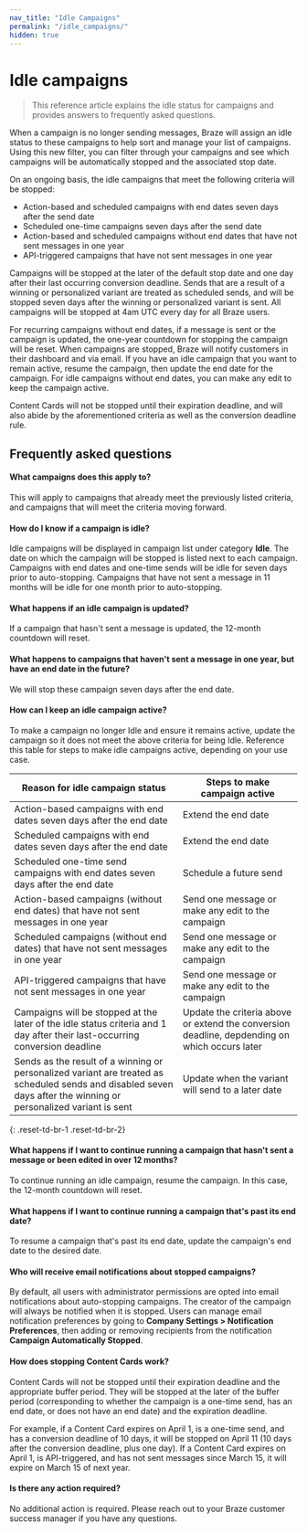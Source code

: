 ```yaml
---
nav_title: "Idle Campaigns"
permalink: "/idle_campaigns/"
hidden: true
---
```


# Idle campaigns

> This reference article explains the idle status for campaigns and provides answers to frequently asked questions.

When a campaign is no longer sending messages, Braze will assign an idle status to these campaigns to help sort and manage your list of campaigns. Using this new filter, you can filter through your campaigns and see which campaigns will be automatically stopped and the associated stop date.

On an ongoing basis, the idle campaigns that meet the following criteria will be stopped:
 
- Action-based and scheduled campaigns with end dates seven days after the send date
- Scheduled one-time campaigns seven days after the send date 
- Action-based and scheduled campaigns without end dates that have not sent messages in one year
- API-triggered campaigns that have not sent messages in one year

Campaigns will be stopped at the later of the default stop date and one day after their last occurring conversion deadline. Sends that are a result of a winning or personalized variant are treated as scheduled sends, and will be stopped seven days after the winning or personalized variant is sent. All campaigns will be stopped at 4am UTC every day for all Braze users.

For recurring campaigns without end dates, if a message is sent or the campaign is updated, the one-year countdown for stopping the campaign will be reset. When campaigns are stopped, Braze will notify customers in their dashboard and via email. If you have an idle campaign that you want to remain active, resume the campaign, then update the end date for the campaign. For idle campaigns without end dates, you can make any edit to keep the campaign active.

Content Cards will not be stopped until their expiration deadline, and will also abide by the aforementioned criteria as well as the conversion deadline rule.

## Frequently asked questions

#### What campaigns does this apply to?

This will apply to campaigns that already meet the previously listed criteria, and campaigns that will meet the criteria moving forward.

#### How do I know if a campaign is idle?

Idle campaigns will be displayed in campaign list under category **Idle**. The date on which the campaign will be stopped is listed next to each campaign. Campaigns with end dates and one-time sends will be idle for seven days prior to auto-stopping. Campaigns that have not sent a message in 11 months will be idle for one month prior to auto-stopping. 

#### What happens if an idle campaign is updated?

If a campaign that hasn't sent a message is updated, the 12-month countdown will reset. 

#### What happens to campaigns that haven't sent a message in one year, but have an end date in the future?

We will stop these campaign seven days after the end date.

#### How can I keep an idle campaign active?

To make a campaign no longer Idle and ensure it remains active, update the campaign so it does not meet the above criteria for being Idle. Reference this table for steps to make idle campaigns active, depending on your use case.

| Reason for idle campaign status | Steps to make campaign active |
| --- | --- |
| Action-based campaigns with end dates seven days after the end date | Extend the end date |
| Scheduled campaigns with end dates seven days after the end date | Extend the end date |
| Scheduled one-time send campaigns with end dates seven days after the end date | Schedule a future send |
| Action-based campaigns (without end dates) that have not sent messages in one year | Send one message or make any edit to the campaign | 
| Scheduled campaigns (without end dates) that have not sent messages in one year | Send one message or make any edit to the campaign | 
| API-triggered campaigns that have not sent messages in one year | Send one message or make any edit to the campaign |
| Campaigns will be stopped at the later of the idle status criteria and 1 day after their last-occurring conversion deadline | Update the criteria above or extend the conversion deadline, depdending on which occurs later |
| Sends as the result of a winning or personalized variant are treated as scheduled sends and disabled seven days after the winning or personalized variant is sent | Update when the variant will send to a later date |
{: .reset-td-br-1 .reset-td-br-2}

#### What happens if I want to continue running a campaign that hasn't sent a message or been edited in over 12 months?

To continue running an idle campaign, resume the campaign. In this case, the 12-month countdown will reset. 

#### What happens if I want to continue running a campaign that's past its end date?

To resume a campaign that's past its end date, update the campaign's end date to the desired date. 

#### Who will receive email notifications about stopped campaigns?

By default, all users with administrator permissions are opted into email notifications about auto-stopping campaigns. The creator of the campaign will always be notified when it is stopped. Users can manage email notification preferences by going to **Company Settings > Notification Preferences**, then adding or removing recipients from the notification **Campaign Automatically Stopped**.

#### How does stopping Content Cards work?

Content Cards will not be stopped until their expiration deadline and the appropriate buffer period. They will be stopped at the later of the buffer period (corresponding to whether the campaign is a one-time send, has an end date, or does not have an end date) and the expiration deadline. 

For example, if a Content Card expires on April 1, is a one-time send, and has a conversion deadline of 10 days, it will be stopped on April 11 (10 days after the conversion deadline, plus one day). If a Content Card expires on April 1, is API-triggered, and has not sent messages since March 15, it will expire on March 15 of next year.

#### Is there any action required?

No additional action is required. Please reach out to your Braze customer success manager if you have any questions.
